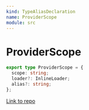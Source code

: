 ```yaml
---
kind: TypeAliasDeclaration
name: ProviderScope
module: src
---
```


# ProviderScope

```ts
export type ProviderScope = {
  scope: string;
  loader?: InlineLoader;
  alias?: string;
};
```

[Link to repo](https://github.com/ngneat/transloco/blob/master/projects/ngneat/transloco/src/lib/types.ts#L26-L30)
